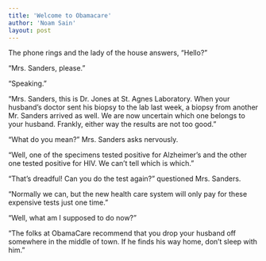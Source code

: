 ```yaml
---
title: 'Welcome to Obamacare'
author: 'Noam Sain'
layout: post
---
```


The phone rings and the lady of the house answers, “Hello?”

“Mrs. Sanders, please.”

“Speaking.”

“Mrs. Sanders, this is Dr. Jones at St. Agnes Laboratory. When your husband’s doctor sent his biopsy to the lab last week, a biopsy from another Mr. Sanders arrived as well. We are now uncertain which one belongs to your husband. Frankly, either way the results are not too good.”

“What do you mean?” Mrs. Sanders asks nervously.

“Well, one of the specimens tested positive for Alzheimer’s and the other one tested positive for HIV. We can’t tell which is which.”

“That’s dreadful! Can you do the test again?” questioned Mrs. Sanders.

“Normally we can, but the new health care system will only pay for these expensive tests just one time.”

“Well, what am I supposed to do now?”

“The folks at ObamaCare recommend that you drop your husband off somewhere in the middle of town. If he finds his way home, don’t sleep with him.”